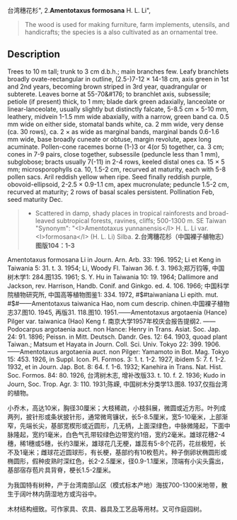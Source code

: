 台湾穗花杉",
2.**Amentotaxus formosana** H. L. Li",

> The wood is used for making furniture, farm implements, utensils, and handicrafts; the species is a also cultivated as an ornamental tree.

## Description
Trees to 10 m tall; trunk to 3 cm d.b.h.; main branches few. Leafy branchlets broadly ovate-rectangular in outline, (2.5-)7-12 ×  14-18 cm, axis green in 1st and 2nd years, becoming brown striped in 3rd year, quadrangular or subterete. Leaves borne at 55-70&amp;#176;  to branchlet axis, subsessile; petiole (if present) thick, to 1 mm; blade dark green adaxially, lanceolate or linear-lanceolate, usually slightly but distinctly falcate, 5-8.5 cm ×  5-10 mm, leathery, midvein 1-1.5 mm wide abaxially, with a narrow, green band ca. 0.5 mm wide on either side, stomatal bands white, ca. 2 mm wide, very dense (ca. 30 rows), ca. 2 ×  as wide as marginal bands, marginal bands 0.6-1.6 mm wide, base broadly cuneate or obtuse, margin revolute, apex long acuminate. Pollen-cone racemes borne (1-)3 or 4(or 5) together, ca. 3 cm; cones in 7-9 pairs, close together, subsessile (peduncle less than 1 mm), subglobose; bracts usually 7(-11) in 2-4 rows, keeled distal ones ca. 15 ×  5 mm; microsporophylls ca. 10, 1.5-2 cm, recurved at maturity, each with 5-8 pollen sacs. Aril reddish yellow when ripe. Seed finally reddish purple, obovoid-ellipsoid, 2-2.5 ×  0.9-1.1 cm, apex mucronulate; peduncle 1.5-2 cm, recurved at maturity; 2 rows of basal scales persistent. Pollination Feb, seed maturity Dec.

> *  Scattered in damp, shady places in tropical rainforests and broad-leaved subtropical forests, ravines, cliffs; 500-1300 m. SE Taiwan
  "Synonym": "&lt;I&gt;Amentotaxus yunnanensis&lt;/I&gt; H. L. Li var. &lt;I&gt;formosana&lt;/I&gt; (H. L. Li) Silba.
**2.台湾穗花杉（中国裸子植物志）图版104：1-3**

Amentotaxus formosana Li in Journ. Arn. Arb. 33: 196. 1952; Li et Keng in Taiwania 5: 31. t. 3. 1954; Li, Woody Fl. Taiwan 36. f. 3. 1963;郑万钧等, 中国树木学1: 284.图135. 1961; S. Y. Hu in Taiwania 10: 19. 1964; Dallimore and Jackson, rev. Harrison, Handb. Conif. and Ginkgo. ed. 4. 106. 1966; 中国科学院植物研究所, 中国高等植物图鉴1: 334. 1972, #$#taiwaniana Li epith. mut. #$#——Amentotaxus taiwanica Hao, nom cum descrip. chinen.中国裸子植物志37.图10. 1945, 再版31. 118.图10. 1951.——Amentotaxus argotaenia (Hance) Pilger var. taiwanica (Hao) Keng f. 南京大学1957年校庆会报告提纲2. ——Podocarpus argotaenia auct. non Hance: Henry in Trans. Asiat. Soc. Jap. 24: 91. 1896; Peissn. in Mitt. Deutsch. Dandr. Ges. 12: 64. 1903, quoad plant Taiwan.; Matsum et Hayata in Journ. Coll. Sci. Univ. Tokyo 22: 399. 1906.——Amentotaxus argotaenia auct. non Pilger: Yamamoto in Bot. Mag. Tokyo 15: 453. 1926, in Suppl. Icon. Pl. Formos. 3: 1. t. 1-2. 1927, ibidem 5: 7. f. 1-2. 1932, et in Journ. Jap. Bot. 8: 64. f. 1-6. 1932; Kanehira in Trans. Nat. Hist. Soc. Formos. 84: 80. 1926, 台湾树木志, 增补改版33. t. 10. f. 2. 1936; Kudo in Journ, Soc. Trop. Agr. 3: 110. 1931;陈嵘, 中国树木分类学13.图8. 1937,仅指台湾的植物。

小乔木，高达10米，胸径30厘米；大枝稀疏，小枝斜展，微圆或近方形。叶列成两列，披针形或条状披针形，通常微弯镰状，长5-8.5厘米，宽5-10毫米，上部渐窄，先端长尖，基部宽楔形或近圆形，几无柄，上面深绿色，中脉微隆起，下面中脉隆起，宽约1毫米，白色气孔带较绿色边带宽约1倍，宽约2毫米。雄球花穗2-4穗，稀1穗或5穗，长约3厘米，雄球花几无梗，雄蕊有5-8个花药，花丝极短，长不及1毫米；雌球花近圆球形，有长梗，基部约有10枚苞片。种子倒卵状椭圆形或椭圆形，假种皮熟时深红色，长2-2.5厘米，径0.9-1.1厘米，顶端有小尖头露出，基部宿存苞片具背脊，梗长1.5-2厘米。

为我国特有树种，产于台湾南部山区（模式标本产地）海拔700-1300米地带，散生于阔叶林内荫湿地方或沟谷中。

木材结构细致。可作家具、农具、器具及工艺品等用材。又可作庭园树。

